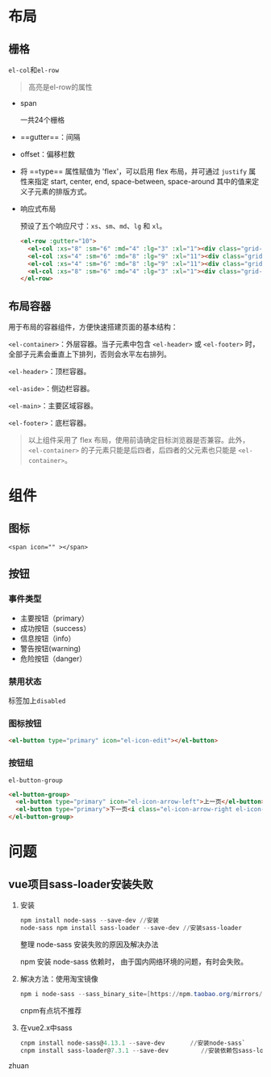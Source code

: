 # 布局

## 栅格

`el-col`和`el-row`

> 高亮是el-row的属性

- span

  一共24个栅格

- ==gutter==：间隔

- offset：偏移栏数

- 将 ==type== 属性赋值为 'flex'，可以启用 flex 布局，并可通过 `justify` 属性来指定 start, center, end, space-between, space-around 其中的值来定义子元素的排版方式。

- 响应式布局

  预设了五个响应尺寸：`xs`、`sm`、`md`、`lg` 和 `xl`。

  ```html
  <el-row :gutter="10">
    <el-col :xs="8" :sm="6" :md="4" :lg="3" :xl="1"><div class="grid-content bg-purple"></div></el-col>
    <el-col :xs="4" :sm="6" :md="8" :lg="9" :xl="11"><div class="grid-content bg-purple-light"></div></el-col>
    <el-col :xs="4" :sm="6" :md="8" :lg="9" :xl="11"><div class="grid-content bg-purple"></div></el-col>
    <el-col :xs="8" :sm="6" :md="4" :lg="3" :xl="1"><div class="grid-content bg-purple-light"></div></el-col>
  </el-row>
  ```


## 布局容器

用于布局的容器组件，方便快速搭建页面的基本结构：

`<el-container>`：外层容器。当子元素中包含 `<el-header>` 或 `<el-footer>` 时，全部子元素会垂直上下排列，否则会水平左右排列。

`<el-header>`：顶栏容器。

`<el-aside>`：侧边栏容器。

`<el-main>`：主要区域容器。

`<el-footer>`：底栏容器。

> 以上组件采用了 flex 布局，使用前请确定目标浏览器是否兼容。此外，`<el-container>` 的子元素只能是后四者，后四者的父元素也只能是 `<el-container>`。

# 组件

## 图标

```vue
<span icon="" ></span>
```



## 按钮

### 事件类型

- 主要按钮（primary）
- 成功按钮（success）
- 信息按钮（info）
- 警告按钮(warning)
- 危险按钮（danger）

### 禁用状态

标签加上`disabled`

### 图标按钮

```html
<el-button type="primary" icon="el-icon-edit"></el-button>
```

### 按钮组

`el-button-group`

```html
<el-button-group>
  <el-button type="primary" icon="el-icon-arrow-left">上一页</el-button>
  <el-button type="primary">下一页<i class="el-icon-arrow-right el-icon--right"></i></el-button>
</el-button-group>
```



# 问题

## vue项目sass-loader安装失败

1. 安装

   ```powershell
   npm install node-sass --save-dev //安装
   node-sass npm install sass-loader --save-dev //安装sass-loader
   ```

   整理 node-sass 安装失败的原因及解决办法

   npm 安装 node-sass 依赖时， 由于国内网络环境的问题，有时会失败。

2. 解决方法：使用淘宝镜像

   ```powershell
   npm i node-sass --sass_binary_site=[https://npm.taobao.org/mirrors/node-sass
   ```

   cnpm有点坑不推荐

3. 在vue2.x中sass

   ```powershell
   cnpm install node-sass@4.13.1 --save-dev       //安装node-sass`
   cnpm install sass-loader@7.3.1 --save-dev         //安装依赖包sass-loader`
   ```

   



zhuan
